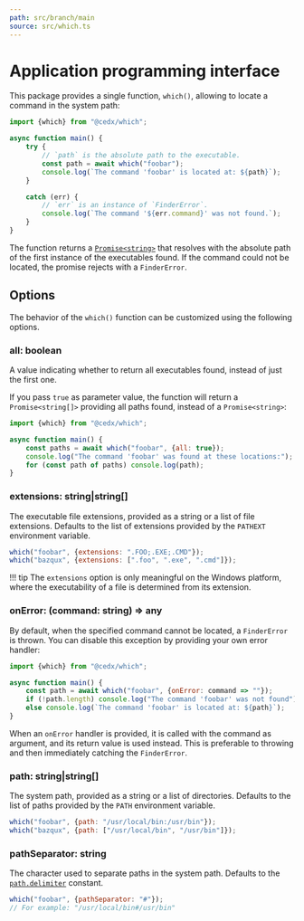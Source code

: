 ```yaml
---
path: src/branch/main
source: src/which.ts
---
```


# Application programming interface
This package provides a single function, `which()`, allowing to locate a command in the system path:

``` js
import {which} from "@cedx/which";

async function main() {
	try {
		// `path` is the absolute path to the executable.
		const path = await which("foobar");
		console.log(`The command 'foobar' is located at: ${path}`);
	}

	catch (err) {
		// `err` is an instance of `FinderError`.
		console.log(`The command '${err.command}' was not found.`);
	}
}
```

The function returns a [`Promise<string>`](https://developer.mozilla.org/en-US/docs/Web/JavaScript/Reference/Global_Objects/Promise) that resolves with the absolute path of the first instance of the executables found. If the command could not be located, the promise rejects with a `FinderError`.

## Options
The behavior of the `which()` function can be customized using the following options.

### **all**: boolean
A value indicating whether to return all executables found, instead of just the first one.

If you pass `true` as parameter value, the function will return a `Promise<string[]>` providing all paths found, instead of a `Promise<string>`:

``` js
import {which} from "@cedx/which";

async function main() {
	const paths = await which("foobar", {all: true});
	console.log("The command 'foobar' was found at these locations:");
	for (const path of paths) console.log(path);
}
```

### **extensions**: string|string[]
The executable file extensions, provided as a string or a list of file extensions. Defaults to the list of extensions provided by the `PATHEXT` environment variable.

``` js
which("foobar", {extensions: ".FOO;.EXE;.CMD"});
which("bazqux", {extensions: [".foo", ".exe", ".cmd"]});
```

!!! tip
	The `extensions` option is only meaningful on the Windows platform, where the executability of a file is determined from its extension.

### **onError**: (command: string) => any
By default, when the specified command cannot be located, a `FinderError` is thrown. You can disable this exception by providing your own error handler:

``` js
import {which} from "@cedx/which";

async function main() {
	const path = await which("foobar", {onError: command => ""});
	if (!path.length) console.log("The command 'foobar' was not found");
	else console.log(`The command 'foobar' is located at: ${path}`);
}
```

When an `onError` handler is provided, it is called with the command as argument, and its return value is used instead. This is preferable to throwing and then immediately catching the `FinderError`.

### **path**: string|string[]
The system path, provided as a string or a list of directories. Defaults to the list of paths provided by the `PATH` environment variable.

``` js
which("foobar", {path: "/usr/local/bin:/usr/bin"});
which("bazqux", {path: ["/usr/local/bin", "/usr/bin"]});
```

### **pathSeparator**: string
The character used to separate paths in the system path. Defaults to the [`path.delimiter`](https://nodejs.org/api/path.html#path_path_delimiter) constant.

``` js
which("foobar", {pathSeparator: "#"});
// For example: "/usr/local/bin#/usr/bin"
```
